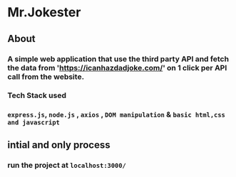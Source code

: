# Mr.Jokester

## About

### A simple web application that use the third party API and fetch the data from 'https://icanhazdadjoke.com/' on 1 click per API call from the website.

### Tech Stack used
### `express.js`, `node.js` , `axios` , `DOM manipulation` & `basic html,css and javascript`

##  intial and only process
### run the project at `localhost:3000/`
